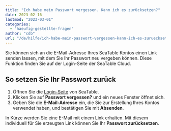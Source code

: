 ```yaml
---
title: "Ich habe mein Passwort vergessen. Kann ich es zurücksetzen?"
date: 2023-02-16
lastmod: "2023-03-01"
categories: 
  - "haeufig-gestellte-fragen"
author: "cdb"
url: "/de/hilfe/ich-habe-mein-passwort-vergessen-kann-ich-es-zuruecksetzen"
---
```


Sie können sich an die E-Mail-Adresse Ihres SeaTable Kontos einen Link senden lassen, mit dem Sie Ihr Passwort neu vergeben können. Diese Funktion finden Sie auf der Login-Seite der SeaTable Cloud.

## So setzen Sie Ihr Passwort zurück

1. Öffnen Sie die [Login-Seite](https://cloud.seatable.io) von SeaTable.
2. Klicken Sie auf **Passwort vergessen?** und ein neues Fenster öffnet sich.
3. Geben Sie die **E-Mail-Adresse** ein, die Sie zur Erstellung Ihres Kontos verwendet haben, und bestätigen Sie mit **Absenden**.

In Kürze werden Sie eine E-Mail mit einem Link erhalten. Mit diesem individuell für Sie erzeugten Link können Sie Ihr **Passwort zurücksetzen**.
